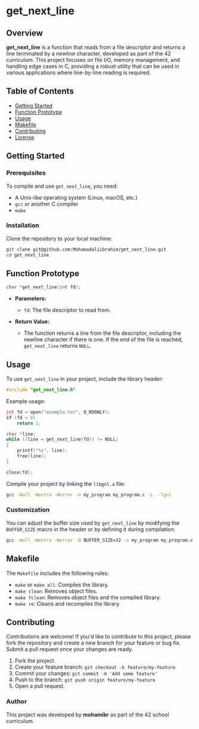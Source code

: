 
# get_next_line

## Overview

**get_next_line** is a function that reads from a file descriptor and returns a line terminated by a newline character, developed as part of the 42 curriculum. This project focuses on file I/O, memory management, and handling edge cases in C, providing a robust utility that can be used in various applications where line-by-line reading is required.

## Table of Contents

- [Getting Started](#getting-started)
- [Function Prototype](#function-prototype)
- [Usage](#usage)
- [Makefile](#makefile)
- [Contributing](#contributing)
- [License](#license)

## Getting Started

### Prerequisites

To compile and use `get_next_line`, you need:
- A Unix-like operating system (Linux, macOS, etc.)
- `gcc` or another C compiler
- `make`

### Installation

Clone the repository to your local machine:

```bash
git clone git@github.com:Mohamadaliibrahim/get_next_line.git
cd get_next_line
```

## Function Prototype

```c
char *get_next_line(int fd);
```

- **Parameters:**
  - `fd`: The file descriptor to read from.

- **Return Value:**
  - The function returns a line from the file descriptor, including the newline character if there is one. If the end of the file is reached, `get_next_line` returns `NULL`.

## Usage

To use `get_next_line` in your project, include the library header:

```c
#include "get_next_line.h"
```

Example usage:

```c
int fd = open("example.txt", O_RDONLY);
if (fd < 0)
    return 1;

char *line;
while ((line = get_next_line(fd)) != NULL)
{
    printf("%s", line);
    free(line);
}

close(fd);
```

Compile your project by linking the `libgnl.a` file:

```bash
gcc -Wall -Wextra -Werror -o my_program my_program.c -L. -lgnl
```

### Customization

You can adjust the buffer size used by `get_next_line` by modifying the `BUFFER_SIZE` macro in the header or by defining it during compilation:

```bash
gcc -Wall -Wextra -Werror -D BUFFER_SIZE=32 -o my_program my_program.c -L. -lgnl
```

## Makefile

The `Makefile` includes the following rules:

- `make` or `make all`: Compiles the library.
- `make clean`: Removes object files.
- `make fclean`: Removes object files and the compiled library.
- `make re`: Cleans and recompiles the library.

## Contributing

Contributions are welcome! If you'd like to contribute to this project, please fork the repository and create a new branch for your feature or bug fix. Submit a pull request once your changes are ready.

1. Fork the project.
2. Create your feature branch: `git checkout -b feature/my-feature`
3. Commit your changes: `git commit -m 'Add some feature'`
4. Push to the branch: `git push origin feature/my-feature`
5. Open a pull request.

### Author

This project was developed by **mohamibr** as part of the 42 school curriculum.
